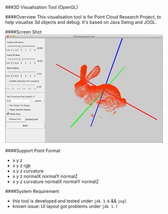 ###3D Visualisation Tool (OpenGL)

####Overview
This visualisation tool is for Point Cloud Research Project, to help visualise 3d objects and debug. It's based on Java Swing and JOGL.

####Screen Shot
![visualisation tool img](https://raw.githubusercontent.com/pan-long/3DPointVisualisationWithOpenGL/master/img.png)

####Support Point Format
- x y z
- x y z rgb
- x y z curvature
- x y z normalX normalY normalZ
- x y z curvature normalX normalY normalZ

####System Requirement
- this tool is developed and tested under `jdk 1.6` && `jogl`
- known issue: UI layout got problems under `jdk 1.7`


